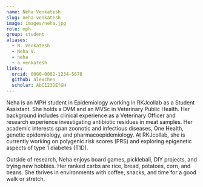```yaml
---
name: Neha Venkatesh
slug: neha-venkatesh
image: images/neha.jpg
role: mph
group: student
aliases:
  - N. Venkatesh
  - Neha V.
  - neha
  - a venkatesh
links:
  orcid: 0000-0002-1234-5678
  github: alexchen
  scholar: AbC123DEfGH
---
```



Neha is an MPH student in Epidemiology working in RKJcollab as a Student Assistant. She holds a DVM and an MVSc in Veterinary Public Health. Her background includes clinical experience as a Veterinary Officer and research experience investigating antibiotic residues in meat samples. Her academic interests span zoonotic and infectious diseases, One Health, genetic epidemiology, and pharmacoepidemiology. At RKJcollab, she is currently working on polygenic risk scores (PRS) and exploring epigenetic aspects of type 1 diabetes (T1D).

Outside of research, Neha enjoys board games, pickleball, DIY projects, and trying new hobbies. Her ranked carbs are rice, bread, potatoes, corn, and beans. She thrives in environments with coffee, snacks, and time for a good walk or stretch.